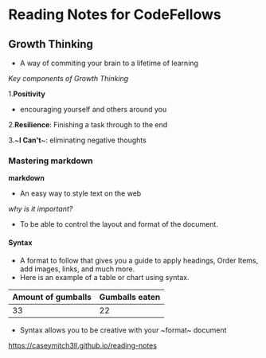 # Reading Notes for CodeFellows

## Growth Thinking
  - A way of commiting your brain to a lifetime of learning
 
 *Key components of Growth Thinking* 
    
1.**Positivity**
     
- encouraging yourself and others around you 
    
2.**Resilience**: Finishing a task through to the end
        
3.~**I Can't**~:  eliminating negative thoughts 

           
           
           
           
           
           
           

### Mastering markdown
**markdown**
 - An easy way to style text on the web
 
 *why is it important?*
 
 - To be able to control the layout and format of the document.
 #### Syntax
   - A format to follow that gives you a guide to apply headings, Order Items, add images, links, and much more.
   - Here is an example of a table or chart using syntax.
   
   Amount of gumballs| Gumballs eaten
   ------------------|---------------
   33                | 22
   
   - Syntax allows you to be creative with your ~format~ document


 https://caseymitch3ll.github.io/reading-notes  
   


 
